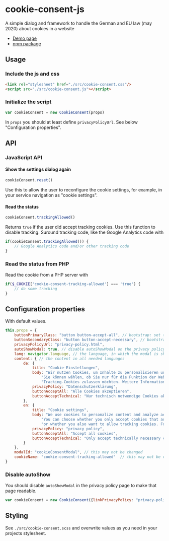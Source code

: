 # cookie-consent-js
A simple dialog and framework to handle the German and EU law (may 2020) about cookies in a website

- [Demo page](https://shaack.com/projekte/cookie-consent-js/index.html)
- [npm package](https://www.npmjs.com/package/cookie-consent-js)

## Usage

### Include the js and css
```html
<link rel="stylesheet" href="./src/cookie-consent.css"/>
<script src="./src/cookie-consent.js"></script>
```

### Initialize the script
```js
var cookieConsent = new CookieConsent(props)
```

In `props` you should at least define `privacyPolicyUrl`. 
See below "Configuration properties". 

## API

### JavaScript API

#### Show the settings dialog again
```js
cookieConsent.reset()
```
Use this to allow the user to reconfigure the cookie settings, for example, in your 
service navigation as "cookie settings".

#### Read the status
```js
cookieConsent.trackingAllowed()
```
Returns `true` if the user did accept tracking cookies. 
Use this function to disable tracking. Suround tracking code, like the Google Analytics code with
```js
if(cookieConsent.trackingAllowed()) {
    // Google Analytics code and/or other tracking code
}
``` 

### Read the status from PHP

Read the cookie from a PHP server with
```php
if($_COOKIE['cookie-consent-tracking-allowed'] === 'true') {
    // do some tracking
}
```

## Configuration properties
With default values.

```js
this.props = {
    buttonPrimaryClass: "button button-accept-all", // bootstrap: set to "btn btn-primary"
    buttonSecondaryClass: "button button-accept-necessary", // bootstrap: set to "btn btn-secondary"
    privacyPolicyUrl: "privacy-policy.html",
    autoShowModal: true, // disable autoShowModal on the privacy policy page, to make that page readable
    lang: navigator.language, // the language, in which the modal is shown
    content: { // the content in all needed languages
        de: {
            title: "Cookie-Einstellungen",
            body: "Wir nutzen Cookies, um Inhalte zu personalisieren und die Zugriffe auf unsere Website zu analysieren. " +
                "Sie können wählen, ob Sie nur für die Funktion der Website notwendige Cookies akzeptieren oder auch " +
                "Tracking-Cookies zulassen möchten. Weitere Informationen finden Sie in unserer --privacy-policy--.",
            privacyPolicy: "Datenschutzerklärung",
            buttonAcceptAll: "Alle Cookies akzeptieren",
            buttonAcceptTechnical: "Nur technisch notwendige Cookies akzeptieren"
        },
        en: {
            title: "Cookie settings",
            body: "We use cookies to personalize content and analyze access to our website. " +
                "You can choose whether you only accept cookies that are necessary for the functioning of the website " +
                "or whether you also want to allow tracking cookies. For more information, please refer to our --privacy-policy--.",
            privacyPolicy: "privacy policy",
            buttonAcceptAll: "Accept all cookies",
            buttonAcceptTechnical: "Only accept technically necessary cookies"
        }
    },
    modalId: "cookieConsentModal", // this may not be changed
    cookieName: "cookie-consent-tracking-allowed"  // this may not be changed
}
```

### Disable autoShow
You should disable `autoShowModal` in the privacy policy page to make that page readable. 
```js
var cookieConsent = new CookieConsent({linkPrivacyPolicy: "privacy-policy.html", autoShowModal: false})
```

## Styling
See `./src/cookie-consent.scss` and overwrite values as you need in your projects stylesheet. 

